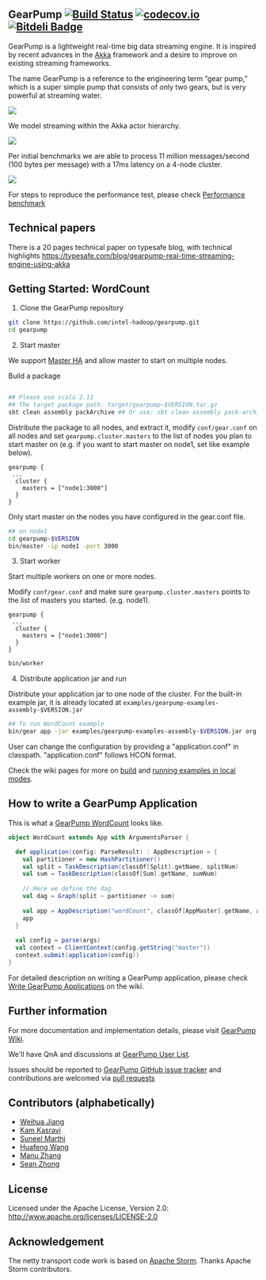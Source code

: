 ## GearPump [![Build Status](https://travis-ci.org/intel-hadoop/gearpump.svg?branch=master)](https://travis-ci.org/intel-hadoop/gearpump?branch=master) [![codecov.io](https://codecov.io/github/intel-hadoop/gearpump/coverage.svg?branch=master)](https://codecov.io/github/intel-hadoop/gearpump?branch=master) [![Bitdeli Badge](https://d2weczhvl823v0.cloudfront.net/intel-hadoop/gearpump/trend.png)](https://bitdeli.com/free "Bitdeli Badge")
 
GearPump is a lightweight real-time big data streaming engine. It is inspired by recent advances in the [Akka](https://github.com/akka/akka) framework and a desire to improve on existing streaming frameworks.

The	name	GearPump	is	a	reference to	the	engineering term “gear	pump,”	which	is	a	super simple
pump	that	consists of	only	two	gears,	but	is	very	powerful at	streaming water.

![](https://raw.githubusercontent.com/clockfly/gearpump/master/doc/logo/logo.png)

We model streaming within the Akka actor hierarchy.

![](https://raw.githubusercontent.com/intel-hadoop/gearpump/master/doc/actor_hierarchy.png)

Per initial benchmarks we are able to process 11 million messages/second (100 bytes per message) with a 17ms latency on a 4-node cluster.

![](https://raw.githubusercontent.com/intel-hadoop/gearpump/master/doc/dashboard.png)

For steps to reproduce the performance test, please check [Performance benchmark](https://github.com/intel-hadoop/gearpump/wiki/How-we-do-benchmark)

## Technical papers
There is a 20 pages technical paper on typesafe blog, with technical highlights https://typesafe.com/blog/gearpump-real-time-streaming-engine-using-akka


## Getting Started: WordCount

1. Clone the GearPump repository

  ```bash
  git clone https://github.com/intel-hadoop/gearpump.git
  cd gearpump
  ```

2. Start master

  We support [Master HA](https://github.com/intel-hadoop/gearpump/wiki/Run-Examples#master-ha) and allow master to start on multiple nodes. 

  Build a package

  ```bash
  
  ## Please use scala 2.11
  ## The target package path: target/gearpump-$VERSION.tar.gz
  sbt clean assembly packArchive ## Or use: sbt clean assembly pack-archive
  ```
  
  Distribute the package to all nodes, and extract it, modify `conf/gear.conf` on all nodes and set `gearpump.cluster.masters` to the list of nodes you plan to start master on (e.g. if you want to start master on node1, set like example below).

  ```
  gearpump {
   ...
    cluster {
      masters = ["node1:3000"]
    }
  }
  ```

  Only start master on the nodes you have configured in the gear.conf file.

  ```bash
  ## on node1
  cd gearpump-$VERSION
  bin/master -ip node1 -port 3000
  ```

3. Start worker

  Start multiple workers on one or more nodes. 
  
  Modify `conf/gear.conf` and make sure `gearpump.cluster.masters` points to the list of masters you started.  (e.g. node1).

  ```
  gearpump {
   ...
    cluster {
      masters = ["node1:3000"]
    }
  }
  ```

  ```bash
  bin/worker
  ```

4. Distribute application jar and run

  Distribute your application jar to one node of the cluster. For the built-in example jar, it is already located at `examples/gearpump-examples-assembly-$VERSION.jar`

  ```bash
  ## To run WordCount example
  bin/gear app -jar examples/gearpump-examples-assembly-$VERSION.jar org.apache.gearpump.streaming.examples.wordcount.WordCount -master node1:3000
  ```
  
  User can change the configuration by providing a "application.conf" in classpath. "application.conf" follows HCON format.

Check the wiki pages for more on [build](https://github.com/intel-hadoop/gearpump/wiki/Build) and [running examples in local modes](https://github.com/intel-hadoop/gearpump/wiki/Run-Examples).

## How to write a GearPump Application

This is what a [GearPump WordCount](https://github.com/intel-hadoop/gearpump/tree/master/examples/wordcount/src/main/scala/org/apache/gearpump/streaming/examples/wordcount) looks like.

  ```scala
  object WordCount extends App with ArgumentsParser {

    def application(config: ParseResult) : AppDescription = {
      val partitioner = new HashPartitioner()
      val split = TaskDescription(classOf[Split].getName, splitNum)
      val sum = TaskDescription(classOf[Sum].getName, sumNum)
      
      // Here we define the dag
      val dag = Graph(split ~ partitioner ~> sum)
      
      val app = AppDescription("wordCount", classOf[AppMaster].getName, appConfig, dag)
      app
    }
    
    val config = parse(args)
    val context = ClientContext(config.getString("master"))
    context.submit(application(config))
  }
  ```

For detailed description on writing a GearPump application, please check [Write GearPump Applications](https://github.com/intel-hadoop/gearpump/wiki/Write-GearPump-Applications) on the wiki.

## Further information

For more documentation and implementation details, please visit [GearPump Wiki](https://github.com/intel-hadoop/gearpump/wiki).

We'll have QnA and discussions at [GearPump User List](https://groups.google.com/forum/#!forum/gearpump-user).

Issues should be reported to [GearPump GitHub issue tracker](https://github.com/intel-hadoop/gearpump/issues) and contributions are welcomed via [pull requests](https://github.com/intel-hadoop/gearpump/pulls)

## Contributors (alphabetically)

* [Weihua Jiang](https://github.com/whjiang)
* [Kam Kasravi](https://github.com/kkasravi)
* [Suneel Marthi](https://github.com/smarthi)
* [Huafeng Wang](https://github.com/huafengw)
* [Manu Zhang](https://github.com/manuzhang)
* [Sean Zhong](https://github.com/clockfly)

## License

Licensed under the Apache License, Version 2.0: http://www.apache.org/licenses/LICENSE-2.0

## Acknowledgement

The netty transport code work is based on [Apache Storm](http://storm.apache.org). Thanks Apache Storm contributors.



